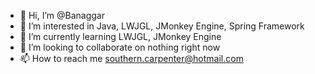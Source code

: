 - 👋 Hi, I’m @Banaggar
- 👀 I’m interested in Java, LWJGL, JMonkey Engine, Spring Framework
- 🌱 I’m currently learning LWJGL, JMonkey Engine
- 💞️ I’m looking to collaborate on nothing right now
- 📫 How to reach me southern.carpenter@hotmail.com

<!---
Banaggar/Banaggar is a ✨ special ✨ repository because its `README.md` (this file) appears on your GitHub profile.
You can click the Preview link to take a look at your changes.
--->
